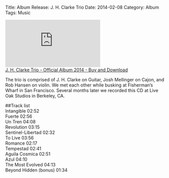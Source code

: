 Title: Album Release: J. H. Clarke Trio
Date: 2014-02-08
Category: Album
Tags: Music

<iframe max-width="100%" src="https://www.youtube.com/embed/5Ut-jgPQlSA" title="YouTube video player" frameborder="0" allow="accelerometer; autoplay; clipboard-write; encrypted-media; gyroscope; picture-in-picture" allowfullscreen></iframe>
<br>
<a href="https://gumroad.com/l/ZuVBq">J. H. Clarke Trio - Official Album 2014 - Buy and Download</a>

The trio is comprised of J. H. Clarke on Guitar, Josh Mellinger on Cajon,  and Rob Hansen on violin.  We met each other while busking at Fisherman’s Wharf in San Francisco.  Several months later we recorded this CD at Live Oak Studios in Berkeley, CA.   

##Track list  
Intangible 02:52  
Fuerte 02:56  
Un Tren 04:08  
Revolution 03:15  
Sentinel-Libertad 02:32  
To Live 03:56  
Romance 02:17  
Tempestad 02:41  
Aguila Cosmica 02:51  
Azul 04:10  
The Most Evolved 04:13  
Beyond Hidden (bonus) 01:34  
